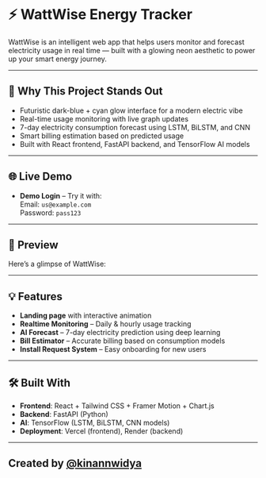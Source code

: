 # ⚡ WattWise Energy Tracker

WattWise is an intelligent web app that helps users monitor and forecast electricity usage in real time — built with a glowing neon aesthetic to power up your smart energy journey.

---


## 🚀 Why This Project Stands Out
- Futuristic dark-blue + cyan glow interface for a modern electric vibe  
- Real-time usage monitoring with live graph updates  
- 7-day electricity consumption forecast using LSTM, BiLSTM, and CNN  
- Smart billing estimation based on predicted usage  
- Built with React frontend, FastAPI backend, and TensorFlow AI models  

---


## 🌐 Live Demo  
  

- **Demo Login** – Try it with:  
Email: `us@example.com`  
Password: `pass123` 

---


## 📸 Preview  
Here’s a glimpse of WattWise:

---


## 💡 Features
- **Landing page** with interactive animation
- **Realtime Monitoring** – Daily & hourly usage tracking  
- **AI Forecast** – 7-day electricity prediction using deep learning  
- **Bill Estimator** – Accurate billing based on consumption models  
- **Install Request System** – Easy onboarding for new users   

---


## 🛠 Built With
- **Frontend**: React + Tailwind CSS + Framer Motion + Chart.js
- **Backend**: FastAPI (Python)
- **AI**: TensorFlow (LSTM, BiLSTM, CNN models)  
- **Deployment**: Vercel (frontend), Render (backend)  

---


## Created by [@kinannwidya](https://github.com/kinannwidya)
